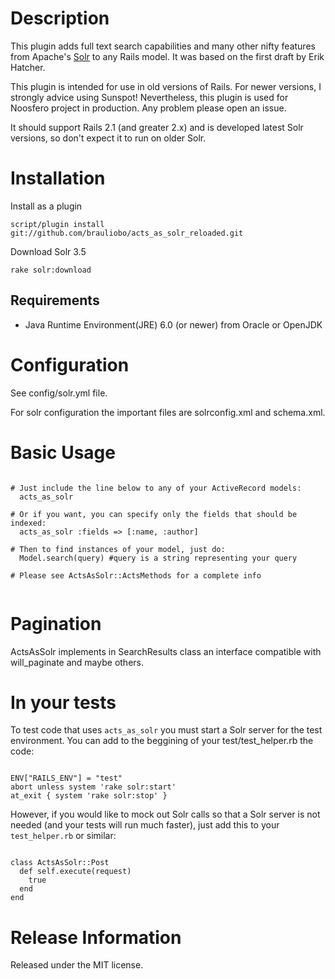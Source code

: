 Description
======
This plugin adds full text search capabilities and many other nifty features from Apache's [Solr](http://lucene.apache.org/solr/) to any Rails model.
It was based on the first draft by Erik Hatcher.

This plugin is intended for use in old versions of Rails. For newer versions, I strongly advice using Sunspot!
Nevertheless, this plugin is used for Noosfero project in production. Any problem please open an issue.

It should support Rails 2.1 (and greater 2.x) and is developed latest Solr versions, so don't expect it to run on older Solr.

Installation
======

Install as a plugin

    script/plugin install git://github.com/brauliobo/acts_as_solr_reloaded.git

Download Solr 3.5

    rake solr:download

Requirements
------
* Java Runtime Environment(JRE) 6.0 (or newer) from Oracle or OpenJDK

Configuration
======
See config/solr.yml file.

For solr configuration the important files are solrconfig.xml and schema.xml.

Basic Usage
======
<pre><code>
# Just include the line below to any of your ActiveRecord models:
  acts_as_solr

# Or if you want, you can specify only the fields that should be indexed:
  acts_as_solr :fields => [:name, :author]

# Then to find instances of your model, just do:
  Model.search(query) #query is a string representing your query

# Please see ActsAsSolr::ActsMethods for a complete info

</code></pre>

Pagination
======
ActsAsSolr implements in SearchResults class an interface compatible with will_paginate and maybe others.

In your tests
======
To test code that uses `acts_as_solr` you must start a Solr server for the test environment.
You can add to the beggining of your test/test_helper.rb the code:
<pre><code>
ENV["RAILS_ENV"] = "test"
abort unless system 'rake solr:start' 
at_exit { system 'rake solr:stop' }
</pre></code>

However, if you would like to mock out Solr calls so that a Solr server is not needed (and your tests will run much faster), just add this to your `test_helper.rb` or similar:
<pre><code>
class ActsAsSolr::Post
  def self.execute(request)
    true
  end
end
</pre></code>

Release Information
======
Released under the MIT license.
